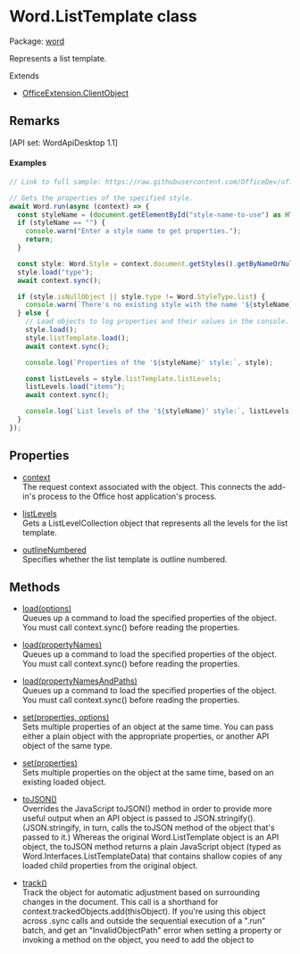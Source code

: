 # Word.ListTemplate class

Package: [word](/en-us/javascript/api/word)

Represents a list template.

Extends
- [OfficeExtension.ClientObject](/en-us/javascript/api/office/officeextension.clientobject)

## Remarks

[API set: WordApiDesktop 1.1]

#### Examples

```typescript
// Link to full sample: https://raw.githubusercontent.com/OfficeDev/office-js-snippets/prod/samples/word/20-lists/manage-list-styles.yaml

// Gets the properties of the specified style.
await Word.run(async (context) => {
  const styleName = (document.getElementById("style-name-to-use") as HTMLInputElement).value;
  if (styleName == "") {
    console.warn("Enter a style name to get properties.");
    return;
  }

  const style: Word.Style = context.document.getStyles().getByNameOrNullObject(styleName);
  style.load("type");
  await context.sync();

  if (style.isNullObject || style.type != Word.StyleType.list) {
    console.warn(`There's no existing style with the name '${styleName}'. Or this isn't a list style.`);
  } else {
    // Load objects to log properties and their values in the console.
    style.load();
    style.listTemplate.load();
    await context.sync();

    console.log(`Properties of the '${styleName}' style:`, style);

    const listLevels = style.listTemplate.listLevels;
    listLevels.load("items");
    await context.sync();

    console.log(`List levels of the '${styleName}' style:`, listLevels);
  }
});
```

## Properties

- [context](#word-word-listtemplate-context-member)  
  The request context associated with the object. This connects the add-in's process to the Office host application's process.

- [listLevels](#word-word-listtemplate-listlevels-member)  
  Gets a ListLevelCollection object that represents all the levels for the list template.

- [outlineNumbered](#word-word-listtemplate-outlinenumbered-member)  
  Specifies whether the list template is outline numbered.

## Methods

- [load(options)](#word-word-listtemplate-load-member1)  
  Queues up a command to load the specified properties of the object. You must call context.sync() before reading the properties.

- [load(propertyNames)](#word-word-listtemplate-load-member2)  
  Queues up a command to load the specified properties of the object. You must call context.sync() before reading the properties.

- [load(propertyNamesAndPaths)](#word-word-listtemplate-load-member3)  
  Queues up a command to load the specified properties of the object. You must call context.sync() before reading the properties.

- [set(properties, options)](#word-word-listtemplate-set-member1)  
  Sets multiple properties of an object at the same time. You can pass either a plain object with the appropriate properties, or another API object of the same type.

- [set(properties)](#word-word-listtemplate-set-member2)  
  Sets multiple properties on the object at the same time, based on an existing loaded object.

- [toJSON()](#word-word-listtemplate-tojson-member1)  
  Overrides the JavaScript toJSON() method in order to provide more useful output when an API object is passed to JSON.stringify(). (JSON.stringify, in turn, calls the toJSON method of the object that's passed to it.) Whereas the original Word.ListTemplate object is an API object, the toJSON method returns a plain JavaScript object (typed as Word.Interfaces.ListTemplateData) that contains shallow copies of any loaded child properties from the original object.

- [track()](#word-word-listtemplate-track-member1)  
  Track the object for automatic adjustment based on surrounding changes in the document. This call is a shorthand for context.trackedObjects.add(thisObject). If you're using this object across .sync calls and outside the sequential execution of a ".run" batch, and get an "InvalidObjectPath" error when setting a property or invoking a method on the object, you need to add the object to